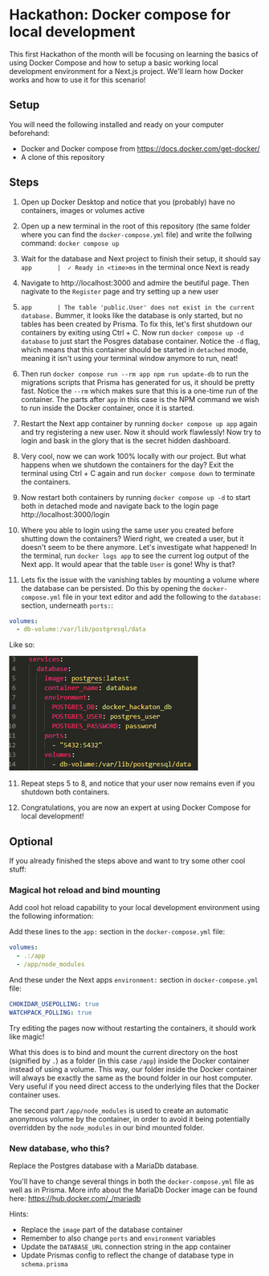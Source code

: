 # Hackathon: Docker compose for local development
This first Hackathon of the month will be focusing on learning the basics of using Docker Compose and how to setup a basic working local development environment for a Next.js project. We'll learn how Docker works and how to use it for this scenario!

## Setup
You will need the following installed and ready on your computer beforehand:
- Docker and Docker compose from https://docs.docker.com/get-docker/
- A clone of this repository

## Steps
1. Open up Docker Desktop and notice that you (probably) have no containers, images or volumes active

2. Open up a new terminal in the root of this repository (the same folder where you can find the `docker-compose.yml` file) and write the follwing command: `docker compose up`

3. Wait for the database and Next project to finish their setup, it should say `app       |  ✓ Ready in <time>ms` in the terminal once Next is ready

4. Navigate to http://localhost:3000 and admire the beutiful page. Then nagivate to the `Register` page and try setting up a new user

5. `app       | The table 'public.User' does not exist in the current database.` Bummer, it looks like the database is only started, but no tables has been created by Prisma. To fix this, let's first shutdown our containers by exiting using Ctrl + C. Now run `docker compose up -d database` to just start the Posgres database container. Notice the `-d` flag, which means that this container should be started in `detached` mode, meaning it isn't using your terminal window anymore to run, neat!

6. Then run `docker compose run --rm app npm run update-db` to run the migrations scripts that Prisma has generated for us, it should be pretty fast. Notice the `--rm` which makes sure that this is a one-time run of the container. The parts after `app` in this case is the NPM command we wish to run inside the Docker container, once it is started.

6. Restart the Next app container by running `docker compose up app` again and try registering a new user. Now it should work flawlessly! Now try to login and bask in the glory that is the secret hidden dashboard.

7. Very cool, now we can work 100% locally with our project. But what happens when we shutdown the containers for the day? Exit the terminal using Ctrl + C again and run `docker compose down` to terminate the containers.

8. Now restart both containers by running `docker compose up -d` to start both in detached mode and navigate back to the login page http://localhost:3000/login

9. Where you able to login using the same user you created before shutting down the containers? Wierd right, we created a user, but it doesn't seem to be there anymore. Let's investigate what happened! In the terminal, run `docker logs app` to see the current log output of the Next app. It would apear that the table `User` is gone! Why is that?

10. Lets fix the issue with the vanishing tables by mounting a volume where the database can be persisted. Do this by opening the `docker-compose.yml` file in your text editor and add the following to the `database:` section, underneath `ports:`:
```yaml
volumes:
  - db-volume:/var/lib/postgresql/data
```
Like so:

![alt text](image.png)

11. Repeat steps 5 to 8, and notice that your user now remains even if you shutdown both containers.

12. Congratulations, you are now an expert at using Docker Compose for local development!

## Optional
If you already finished the steps above and want to try some other cool stuff:

### Magical hot reload and bind mounting
Add cool hot reload capability to your local development environment using the following information:

Add these lines to the `app:` section in the `docker-compose.yml` file:
```yaml
volumes:
  - .:/app
  - /app/node_modules
```
And these under the Next apps `environment:` section in `docker-compose.yml` file:
```yaml
CHOKIDAR_USEPOLLING: true
WATCHPACK_POLLING: true
```
Try editing the pages now without restarting the containers, it should work like magic! 

What this does is to bind and mount the current directory on the host (signified by `.`) as a folder (in this case `/app`) inside the Docker container instead of using a volume. This way, our folder inside the Docker container will always be exactly the same as the bound folder in our host computer. Very useful if you need direct access to the underlying files that the Docker container uses. 

The second part `/app/node_modules` is used to create an automatic anonymous volume by the container, in order to avoid it being potentially overridden by the `node_modules` in our bind mounted folder.

### New database, who this?
Replace the Postgres database with a MariaDb database. 

You'll have to change several things in both the `docker-compose.yml` file as well as in Prisma. More info about the MariaDb Docker image can be found here: https://hub.docker.com/_/mariadb

Hints:
- Replace the `image` part of the database container
- Remember to also change `ports` and `environment` variables
- Update the `DATABASE_URL` connection string in the app container
- Update Prismas config to reflect the change of database type in `schema.prisma`